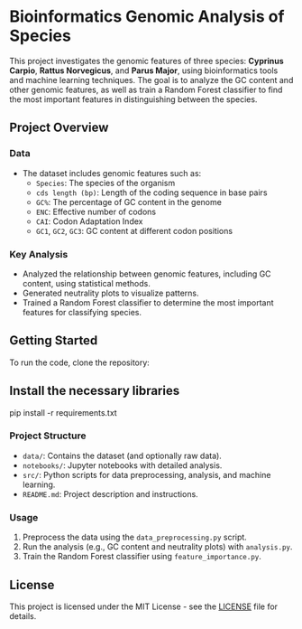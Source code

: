 # Bioinformatics Genomic Analysis of Species

This project investigates the genomic features of three species: **Cyprinus Carpio**, **Rattus Norvegicus**, and **Parus Major**, using bioinformatics tools and machine learning techniques. The goal is to analyze the GC content and other genomic features, as well as train a Random Forest classifier to find the most important features in distinguishing between the species.

## Project Overview

### Data
- The dataset includes genomic features such as:
  - `Species`: The species of the organism
  - `cds length (bp)`: Length of the coding sequence in base pairs
  - `GC%`: The percentage of GC content in the genome
  - `ENC`: Effective number of codons
  - `CAI`: Codon Adaptation Index
  - `GC1`, `GC2`, `GC3`: GC content at different codon positions
  
### Key Analysis
- Analyzed the relationship between genomic features, including GC content, using statistical methods.
- Generated neutrality plots to visualize patterns.
- Trained a Random Forest classifier to determine the most important features for classifying species.

## Getting Started

To run the code, clone the repository:

## Install the necessary libraries 
pip install -r requirements.txt


### Project Structure

- `data/`: Contains the dataset (and optionally raw data).
- `notebooks/`: Jupyter notebooks with detailed analysis.
- `src/`: Python scripts for data preprocessing, analysis, and machine learning.
- `README.md`: Project description and instructions.

### Usage

1. Preprocess the data using the `data_preprocessing.py` script.
2. Run the analysis (e.g., GC content and neutrality plots) with `analysis.py`.
3. Train the Random Forest classifier using `feature_importance.py`.

## License

This project is licensed under the MIT License - see the [LICENSE](LICENSE) file for details.
